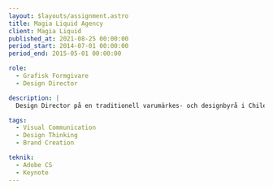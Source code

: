 ```yaml
---
layout: $layouts/assignment.astro
title: Magia Liquid Agency
client: Magia Liquid
published_at: 2021-08-25 00:00:00
period_start: 2014-07-01 00:00:00
period_end: 2015-05-01 00:00:00

role:
  - Grafisk Formgivare
  - Design Director

description: |
  Design Director på en traditionell varumärkes- och designbyrå i Chile med ett brett nät av kunder och samarbetspartners. Här har jag ansvarat för planering, design och utveckling av idéer och koncept för byråns kunder. Jag har både lett och deltagit i flertalet projekt med byråns egenutvecklade strategiska modell.

tags:
  - Visual Communication
  - Design Thinking
  - Brand Creation

teknik:
  - Adobe CS
  - Keynote
---
```

